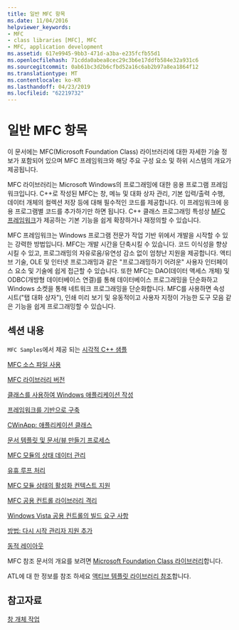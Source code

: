 ```yaml
---
title: 일반 MFC 항목
ms.date: 11/04/2016
helpviewer_keywords:
- MFC
- class libraries [MFC], MFC
- MFC, application development
ms.assetid: 617e9945-9bb3-471d-a3ba-e235fcfb55d1
ms.openlocfilehash: 71cdda0abea8cec29c3b6e17ddfb584e32a931c6
ms.sourcegitcommit: 0ab61bc3d2b6cfbd52a16c6ab2b97a8ea1864f12
ms.translationtype: MT
ms.contentlocale: ko-KR
ms.lasthandoff: 04/23/2019
ms.locfileid: "62219732"
---
```

# <a name="general-mfc-topics"></a>일반 MFC 항목

이 문서에는 MFC(Microsoft Foundation Class) 라이브러리에 대한 자세한 기술 정보가 포함되어 있으며 MFC 프레임워크와 해당 주요 구성 요소 및 하위 시스템의 개요가 제공됩니다.

MFC 라이브러리는 Microsoft Windows의 프로그래밍에 대한 응용 프로그램 프레임워크입니다. C++로 작성된 MFC는 창, 메뉴 및 대화 상자 관리, 기본 입력/출력 수행, 데이터 개체의 컬렉션 저장 등에 대해 필수적인 코드를 제공합니다. 이 프레임워크에 응용 프로그램별 코드를 추가하기만 하면 됩니다. C++ 클래스 프로그래밍 특성상 [MFC 프레임워크](../mfc/framework-mfc.md)가 제공하는 기본 기능을 쉽게 확장하거나 재정의할 수 있습니다.

MFC 프레임워크는 Windows 프로그램 전문가 작업 기반 위에서 개발을 시작할 수 있는 강력한 방법입니다. MFC는 개발 시간을 단축시킬 수 있습니다. 코드 이식성을 향상시킬 수 있고, 프로그래밍의 자유로움/유연성 감소 없이 엄청난 지원을 제공합니다. 액티브 기술, OLE 및 인터넷 프로그래밍과 같은 "프로그래밍하기 어려운" 사용자 인터페이스 요소 및 기술에 쉽게 접근할 수 있습니다. 또한 MFC는 DAO(데이터 액세스 개체) 및 ODBC(개방형 데이터베이스 연결)를 통해 데이터베이스 프로그래밍을 단순화하고 Windows 소켓을 통해 네트워크 프로그래밍을 단순화합니다. MFC를 사용하면 속성 시트("탭 대화 상자"), 인쇄 미리 보기 및 유동적이고 사용자 지정이 가능한 도구 모음 같은 기능을 쉽게 프로그래밍할 수 있습니다.	

## <a name="in-this-section"></a>섹션 내용

`MFC Samples`에서 제공 되는 [시각적 C++ 샘플](../overview/visual-cpp-samples.md)

[MFC 소스 파일 사용](../mfc/using-the-mfc-source-files.md)

[MFC 라이브러리 버전](../mfc/mfc-library-versions.md)

[클래스를 사용하여 Windows 애플리케이션 작성](../mfc/using-the-classes-to-write-applications-for-windows.md)

[프레임워크를 기반으로 구축](../mfc/building-on-the-framework.md)

[CWinApp: 애플리케이션 클래스](../mfc/cwinapp-the-application-class.md)

[문서 템플릿 및 문서/뷰 만들기 프로세스](../mfc/document-templates-and-the-document-view-creation-process.md)

[MFC 모듈의 상태 데이터 관리](../mfc/managing-the-state-data-of-mfc-modules.md)

[유휴 루프 처리](../mfc/idle-loop-processing.md)

[MFC 모듈 상태의 활성화 컨텍스트 지원](../mfc/support-for-activation-contexts-in-the-mfc-module-state.md)

[MFC 공용 컨트롤 라이브러리 격리](../mfc/isolation-of-the-mfc-common-controls-library.md)

[Windows Vista 공용 컨트롤의 빌드 요구 사항](../mfc/build-requirements-for-windows-vista-common-controls.md)

[방법: 다시 시작 관리자 지원 추가](../mfc/how-to-add-restart-manager-support.md)

[동적 레이아웃](../mfc/dynamic-layout.md)

MFC 참조 문서의 개요를 보려면 [Microsoft Foundation Class 라이브러리](../mfc/mfc-desktop-applications.md)합니다.

ATL에 대 한 정보를 참조 하세요 [액티브 템플릿 라이브러리 참조](../atl/atl-class-overview.md)합니다.

## <a name="see-also"></a>참고자료

[창 개체 작업](../mfc/working-with-window-objects.md)
